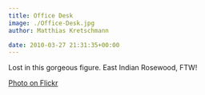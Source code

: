 ```yaml
---
title: Office Desk
image: ./Office-Desk.jpg
author: Matthias Kretschmann

date: 2010-03-27 21:31:35+00:00
---
```


Lost in this gorgeous figure. East Indian Rosewood, FTW!

[Photo on Flickr](http://www.flickr.com/photos/krema/4482756484)
